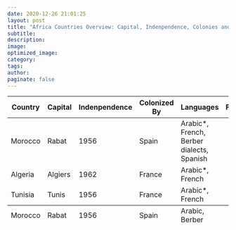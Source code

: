 ```yaml
---
date: 2020-12-26 21:01:25
layout: post
title: "Africa Countries Overview: Capital, Indenpendence, Colonies and Languages"
subtitle:
description:
image:
optimized_image:
category:
tags:
author:
paginate: false
---
```


<table>
  <thead>
    <tr>
      <th>Country</th>
      <th>Capital</th>
      <th>Indenpendence</th>
      <th>Colonized By</th>
      <th>Languages</th>
      <th>Facts</th>
    </tr>
  </thead>
  <tfoot>
    <tr>
      <td>Morocco</td>
      <td>Rabat</td>
      <td>1956</td>
      <td>Spain</td>
      <td>Arabic, Berber</td>
      <td></td>
    </tr>
  </tfoot>
  <tbody>
    <tr>
      <td>Morocco</td>
      <td>Rabat</td>
      <td>1956</td>
      <td>Spain</td>
      <td>Arabic*, French, Berber dialects, Spanish</td>
      <td></td>
    </tr>
    <tr>
      <td>Algeria</td>
      <td>Algiers</td>
      <td>1962</td>
      <td>France</td>
      <td>Arabic*, French</td>
      <td></td>
    </tr>
    <tr>
      <td>Tunisia</td>
      <td>Tunis</td>
      <td>1956</td>
      <td>France</td>
      <td>Arabic*, French</td>
      <td></td>
    </tr>
  </tbody>
</table>
